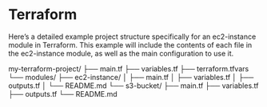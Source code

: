 # Terraform

Here’s a detailed example project structure specifically for an ec2-instance module in Terraform. This example will include the contents of each file in the ec2-instance module, as well as the main configuration to use it.

my-terraform-project/
├── main.tf
├── variables.tf
├── terraform.tfvars
└── modules/
    ├── ec2-instance/
    │   ├── main.tf
    │   ├── variables.tf
    │   ├── outputs.tf
    │   └── README.md
    └── s3-bucket/
        ├── main.tf
        ├── variables.tf
        ├── outputs.tf
        └── README.md
